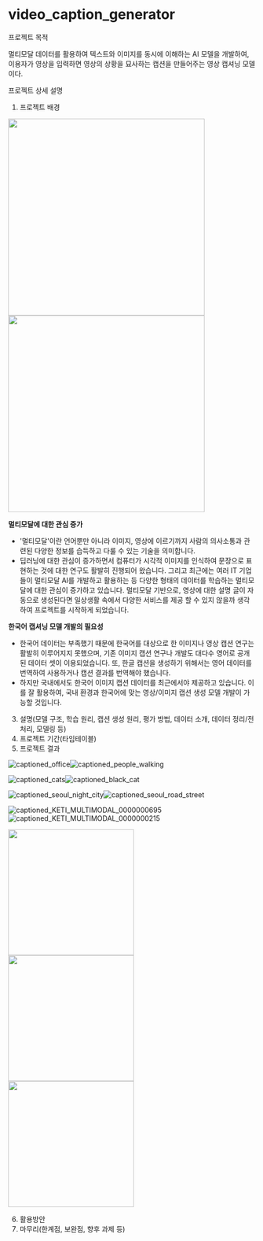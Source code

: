 # video_caption_generator

프로젝트 목적

멀티모달 데이터를 활용하여 텍스트와 이미지를 동시에 이해하는 AI 모델을 개발하여, 이용자가 영상을 입력하면 영상의 상황을 묘사하는 캡션을 만들어주는 영상 캡셔닝 모델이다. 

프로젝트 상세 설명
1. 프로젝트 배경

<img src="https://user-images.githubusercontent.com/38115693/153191920-329cb4ab-5a6c-487c-8419-9f0bed6873f5.png" width="400"><img src="https://user-images.githubusercontent.com/38115693/153191324-276f0b4f-6a31-4f0e-974d-b4c30d91a0f3.png" width="400">

**멀티모달에 대한 관심 증가**
- '멀티모달'이란 언어뿐만 아니라 이미지, 영상에 이르기까지 사람의 의사소통과 관련된 다양한 정보를 습득하고 다룰 수 있는 기술을 의미합니다.
- 딥러닝에 대한 관심이 증가하면서 컴퓨터가 시각적 이미지를 인식하여 문장으로 표현하는 것에 대한 연구도 활발히 진행되어 왔습니다. 그리고 최근에는 여러 IT 기업들이 멀티모달 AI를 개발하고 활용하는 등 다양한 형태의 데이터를 학습하는 멀티모달에 대한 관심이 증가하고 있습니다. 멀티모달 기반으로, 영상에 대한 설명 글이 자동으로 생성된다면 일상생활 속에서 다양한 서비스를 제공 할 수 있지 않을까 생각하여 프로젝트를 시작하게 되었습니다.

**한국어 캡셔닝 모델 개발의 필요성**
- 한국어 데이터는 부족했기 때문에 한국어를 대상으로 한 이미지나 영상 캡션 연구는 활발히 이루어지지 못했으며, 기존 이미지 캡션 연구나 개발도 대다수 영어로 공개된 데이터 셋이 이용되었습니다. 또, 한글 캡션을 생성하기 위해서는 영어 데이터를 번역하여 사용하거나 캡션 결과를 번역해야 했습니다.
- 하지만 국내에서도 한국어 이미지 캡션 데이터를 최근에서야 제공하고 있습니다. 이를 잘 활용하여, 국내 환경과 한국어에 맞는 영상/이미지 캡션 생성 모델 개발이 가능할 것입니다.

3. 설명(모델 구조, 학습 원리, 캡션 생성 원리, 평가 방법, 데이터 소개, 데이터 정리/전처리, 모델링 등)
4. 프로젝트 기간(타임테이블)
5. 프로젝트 결과

![captioned_office](https://user-images.githubusercontent.com/38115693/153170767-f47adbe6-db3f-4bae-abc0-58c47bdac226.gif)![captioned_people_walking](https://user-images.githubusercontent.com/38115693/153171395-11b209c1-f0b5-4075-8c43-759b69a278a5.gif)

![captioned_cats](https://user-images.githubusercontent.com/38115693/153171356-24403b58-fa3c-482b-b9c7-b558b45ca465.gif)![captioned_black_cat](https://user-images.githubusercontent.com/38115693/153180977-65572efb-2083-4981-a3ed-12c9ebbbbb00.gif)

![captioned_seoul_night_city](https://user-images.githubusercontent.com/38115693/153171118-a93533c4-4e47-408a-ba8d-50f0597c0adb.gif)![captioned_seoul_road_street](https://user-images.githubusercontent.com/38115693/153171144-62f41be7-4bad-45bd-a2c7-0b786e4661a1.gif)

![captioned_KETI_MULTIMODAL_0000000695](https://user-images.githubusercontent.com/38115693/153171433-5aca8f3d-5832-4004-a7db-b63d7bc3a371.gif)![captioned_KETI_MULTIMODAL_0000000215](https://user-images.githubusercontent.com/38115693/153171459-394a5fcc-deba-45e5-845a-aa05a327a0e9.gif)

<img src="https://user-images.githubusercontent.com/38115693/153171626-08746848-62f4-479c-960c-18478380bf33.gif" width="256"><img src="https://user-images.githubusercontent.com/38115693/153171646-18e6adac-ed1f-4f6f-9bf2-1a8a1d045300.gif" width="256"><img src="https://user-images.githubusercontent.com/38115693/153171658-c2d88d7b-4d85-4cde-a52d-425a7b948c36.gif" width="256">

6. 활용방안
7. 마무리(한계점, 보완점, 향후 과제 등)




